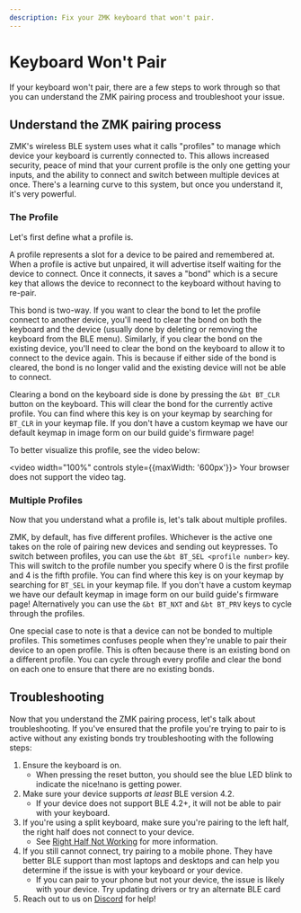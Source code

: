 ```yaml
---
description: Fix your ZMK keyboard that won't pair.
---
```


# Keyboard Won't Pair

If your keyboard won't pair, there are a few steps to work through so that you can understand the ZMK pairing process and troubleshoot your issue.

## Understand the ZMK pairing process

ZMK's wireless BLE system uses what it calls "profiles" to manage which device your keyboard is currently connected to. This allows increased security, peace of mind that your current profile is the only one getting your inputs, and the ability to connect and switch between multiple devices at once. There's a learning curve to this system, but once you understand it, it's very powerful.

### The Profile

Let's first define what a profile is.

A profile represents a slot for a device to be paired and remembered at. When a profile is active but unpaired, it will advertise itself waiting for the device to connect. Once it connects, it saves a "bond" which is a secure key that allows the device to reconnect to the keyboard without having to re-pair.

This bond is two-way. If you want to clear the bond to let the profile connect to another device, you'll need to clear the bond on both the keyboard and the device (usually done by deleting or removing the keyboard from the BLE menu). Similarly, if you clear the bond on the existing device, you'll need to clear the bond on the keyboard to allow it to connect to the device again. This is because if either side of the bond is cleared, the bond is no longer valid and the existing device will not be able to connect.

Clearing a bond on the keyboard side is done by pressing the `&bt BT_CLR` button on the keyboard. This will clear the bond for the currently active profile. You can find where this key is on your keymap by searching for `BT_CLR` in your keymap file. If you don't have a custom keymap we have our default keymap in image form on our build guide's firmware page!

To better visualize this profile, see the video below:

<video width="100%" controls style={{maxWidth: '600px'}}>
  <source src="/video/zmk-ble.mp4" type="video/mp4"/>
  Your browser does not support the video tag.
</video>

### Multiple Profiles

Now that you understand what a profile is, let's talk about multiple profiles.

ZMK, by default, has five different profiles. Whichever is the active one takes on the role of pairing new devices and sending out keypresses. To switch between profiles, you can use the `&bt BT_SEL <profile number>` key. This will switch to the profile number you specify where 0 is the first profile and 4 is the fifth profile. You can find where this key is on your keymap by searching for `BT_SEL` in your keymap file. If you don't have a custom keymap we have our default keymap in image form on our build guide's firmware page! Alternatively you can use the `&bt BT_NXT` and `&bt BT_PRV` keys to cycle through the profiles.

One special case to note is that a device can not be bonded to multiple profiles. This sometimes confuses people when they're unable to pair their device to an open profile. This is often because there is an existing bond on a different profile. You can cycle through every profile and clear the bond on each one to ensure that there are no existing bonds.

## Troubleshooting

Now that you understand the ZMK pairing process, let's talk about troubleshooting. If you've ensured that the profile you're trying to pair to is active without any existing bonds try troubleshooting with the following steps:

1. Ensure the keyboard is on.
   - When pressing the reset button, you should see the blue LED blink to indicate the nice!nano is getting power.
2. Make sure your device supports *at least* BLE version 4.2.
   - If your device does not support BLE 4.2+, it will not be able to pair with your keyboard.
3. If you're using a split keyboard, make sure you're pairing to the left half, the right half does not connect to your device.
   - See [Right Half Not Working](/troubleshooting/right-half-not-working) for more information.
4. If you still cannot connect, try pairing to a mobile phone. They have better BLE support than most laptops and desktops and can help you determine if the issue is with your keyboard or your device.
   - If you can pair to your phone but not your device, the issue is likely with your device. Try updating drivers or try an alternate BLE card
5. Reach out to us on [Discord](https://typeractive.xyz/discord) for help!
